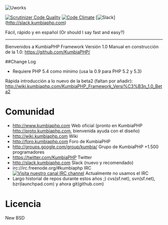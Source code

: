 ![Uworks](https://rawgit.com/kumbiaphp/kumbiaphp/1.0/default/public/img/kumbiaphp.svg)

[![Scrutinizer Code Quality](https://scrutinizer-ci.com/g/KumbiaPHP/KumbiaPHP/badges/quality-score.png?b=1.0)](https://scrutinizer-ci.com/g/KumbiaPHP/KumbiaPHP/?branch=1.0)
[![Code Climate](https://codeclimate.com/github/KumbiaPHP/KumbiaPHP/badges/gpa.svg)](https://codeclimate.com/github/KumbiaPHP/KumbiaPHP)
[![Slack](http://slack.kumbiaphp.com/badge.svg)]
(http://slack.kumbiaphp.com)

Fácil, rápido y en español
(Or should I say fast and easy?)

---
Bienvenidos a KumbiaPHP Framework  Versión 1.0
Manual en construcción de la 1.0: https://github.com/KumbiaPHP/

##Change Log
* Requiere PHP 5.4 como mínimo (usa la 0.9 para PHP 5.2 y 5.3)


Rápida introducción a lo nuevo de la beta2 (faltan por añadir): http://wiki.kumbiaphp.com/KumbiaPHP_Framework_Versi%C3%B3n_1.0_Beta2


Comunidad
===
* http://www.kumbiaphp.com  Web oficial  (pronto en KumbiaPHP http://proto.kumbiaphp.com, bienvenida ayuda con el diseño)
* http://wiki.kumbiaphp.com Wiki
* http://foro.kumbiaphp.com Foro de KumbiaPHP
* http://groups.google.com/group/kumbia/   Grupo de KumbiaPHP +1.500 programadores
* https://twitter.com/KumbiaPHP Twitter
* http://slack.kumbiaphp.com  Slack (nuevo y recomendado)
* irc://irc.freenode.org/#kumbiaphp  IRC [![Visita nuestro canal IRC channel](https://kiwiirc.com/buttons/irc.freenode.org/kumbiaphp.png)](https://kiwiirc.com/client/irc.freenode.org/?nick=invitado|?&theme=cli#kumbiaphp) Actualmente no usamos el IRC
* Largo historial de repos durante estos años ;)  cvs(sf.net), svn(sf.net), bzr(launchpad.com) y ahora git(github.com)

Licencia
===
New BSD
